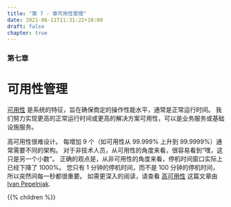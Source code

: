 ```yaml
---
title: "第 7 - 章可用性管理"
date: 2021-06-11T11:31:22+10:00
draft: false
chapter: true
---
```


### 第七章

# 可用性管理

[可用性](https://en.wikipedia.org/wiki/High_availability)  是系统的特征，旨在确保商定的操作性能水平，通常是正常运行时间。 我们努力实现更高的正常运行时间或更高的解决方案可用性，可以是业务服务或基础设施服务。

高可用性很难设计。 每增加 9 个（如可用性从 99.999% 上升到 99.9999%）通常需要不同的架构。 对于非技术人员，从可用性的角度来看，很容易看到“嘿，这只是另一个小数”。 正确的观点是，从非可用性的角度来看，停机时间窗口实际上已经下降了 1000%。 您只有 1 分钟的停机时间，而不是 100 分钟的停机时间，所以突然间每一秒都很重要。 如需更深入的阅读，请查看  [高可用性](https://blog.ipspace.net/2020/12/50-shades-high-availability.html)  这篇文章由 [Ivan Pepelnjak](https://www.ipspace.net/About_Ivan_Pepelnjak).

{{% children %}}